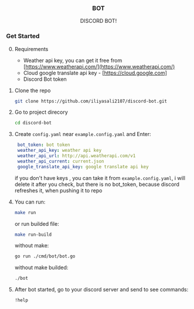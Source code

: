 <div align="center">
  <h3 align="center">BOT</h3>
  <p align="center">
    DISCORD BOT!
    
 
    
  </p>
</div>



### Get Started

0. Requirements
    - Weather api key, you can get it free from  [https://www.weatherapi.com/](https://www.weatherapi.com/)
    - Cloud google translate api key - [https://cloud.google.com]
    - Discord Bot token  
1. Clone the repo
   ```sh
   git clone https://github.com/iliyasali2107/discord-bot.git
   ```
2. Go to project direcory
   ```sh
   cd discord-bot
   ```
3. Create `config.yaml` near `example.config.yaml` and Enter:
   ```yaml
    bot_token: bot token
    weather_api_key: weather api key
    weather_api_url: http://api.weatherapi.com/v1
    weather_api_current: current.json
    google_translate_api_key: google translate api key
   ```
    if you don't have keys , you can take it from `example.config.yaml`, i will delete it after you check, but there is no bot_token, because discord refreshes it, when pushing it to repo

4. You can run:
    ```sh
    make run 
    ```
    or run builded file:
    ```sh
    make run-build
    ```
    without make:
    ```sh
    go run ./cmd/bot/bot.go
    ```
    without make builded:
    ```sh
    ./bot
    ```

5. After bot started, go to your discord server and send to see commands:
    ```discord
    !help
    ```
